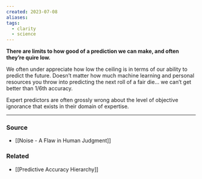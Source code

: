 ```yaml
---
created: 2023-07-08
aliases: 
tags:
  - clarity
  - science
---
```

**There are limits to how good of a prediction we can make, and often they’re quire low.**

We often under appreciate how low the ceiling is in terms of our ability to predict the future. Doesn’t matter how much machine learning and personal resources you throw into predicting the next roll of a fair die... we can’t get better than 1/6th accuracy.

Expert predictors are often grossly wrong about the level of objective ignorance that exists in their domain of expertise.

---

### Source
- [[Noise - A Flaw in Human Judgment]]

### Related
- [[Predictive Accuracy Hierarchy]]